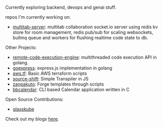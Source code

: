 
Currently exploring backend, devops and genai stuff.

repos I'm currently working on:
	
- <a href='https://github.com/MridulDhiman/multitab-server'>multitab-server</a>: multitab collaboration socket.io server using redis kv store for room management, redis pub/sub for scaling websockets, bullmq queue and workers for flushing realtime code state to db.
	
Other Projects: 
 - <a href="https://github.com/MridulDhiman/remote-code-execution-engine">remote-code-execution-engine</a>: multithreaded code execution API in golang.
- <a href="https://github.com/MridulDhiman/goexpress">goexpress</a>: express.js implementation in golang
- <a href="https://github.com/MridulDhiman/aws.tf">aws.tf</a>: Basic AWS terraform scripts
- <a href="https://github.com/MridulDhiman/source-shift">source-shift</a>: Simple Transpiler in JS
- <a href="https://github.com/MridulDhiman/zanpakuto">zanpakuto</a>: Forge templates through scripts
- <a href="https://github.com/MridulDhiman/BBCalendar">bbcalendar</a>: CLI based Calendar application written in C

Open Source Contributions:
- <a href="https://github.com/glasskube/glasskube/issues?q=is%3Aissue+assignee%3AMridulDhiman+is%3Aclosed">glasskube</a>

Check out my blogs <a href="https://mridul.bearblog.dev">here</a>.
